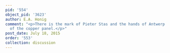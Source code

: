 ```yaml
---
pid: '554'
object_pid: '3623'
author: E.A. Honig
comment: "<p>There is the mark of Pieter Stas and the hands of Antwerp on the back
  of the copper panel.</p>"
post_date: July 18, 2015
order: '553'
collection: discussion
---
```

